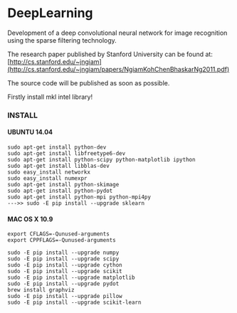 DeepLearning
============
Development of a deep convolutional neural network for image recognition using the sparse filtering technology.

The research paper published by Stanford University can be found at: [http://cs.stanford.edu/~jngiam](http://cs.stanford.edu/~jngiam/papers/NgiamKohChenBhaskarNg2011.pdf)

The source code will be published as soon as possible.

Firstly install mkl intel library!

### INSTALL
#### UBUNTU 14.04

```Shell
sudo apt-get install python-dev
sudo apt-get install libfreetype6-dev
sudo apt-get install python-scipy python-matplotlib ipython
sudo apt-get install libblas-dev
sudo easy_install networkx
sudo easy_install numexpr
sudo apt-get install python-skimage
sudo apt-get install python-pydot
sudo apt-get install python-mpi python-mpi4py
--->> sudo -E pip install --upgrade sklearn
```

#### MAC OS X 10.9

```Shell
export CFLAGS=-Qunused-arguments
export CPPFLAGS=-Qunused-arguments

sudo -E pip install --upgrade numpy
sudo -E pip install --upgrade scipy
sudo -E pip install --upgrade cython
sudo -E pip install --upgrade scikit
sudo -E pip install --upgrade matplotlib
sudo -E pip install --upgrade pydot
brew install graphviz
sudo -E pip install --upgrade pillow
sudo -E pip install --upgrade scikit-learn
```
